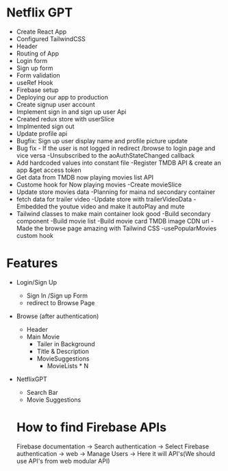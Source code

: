 # Netflix GPT

- Create React App
- Configured TailwindCSS
- Header
- Routing of App
- Login form
- Sign up form
- Form validation
- useRef Hook
- Firebase setup
- Deploying our app to production
- Create signup user account
- Implement sign in and sign up user Api
- Created redux store with userSlice
- Implmented sign out
- Update profile api
- Bugfix: Sign up user display name and profile picture update
- Bug fix - If the user is not logged in redirect /browse to login page and vice versa
  -Unsubscribed to the aoAuthStateChanged callback
- Add hardcoded values into constant file
  -Register TMDB API & create an app &get access token
- Get data from TMDB now playing movies list API
- Custome hook for Now playing movies
  -Create movieSlice
- Update store movies data
  -Planning for maina nd secondary container
- fetch data for trailer video
  -Update store with trailerVideoData
  -Embedded the youtue video and make it autoPlay and mute
- Tailwind classes to make main container look good
-Build secondary component
-Build movie list
-Build movie card
TMDB image CDN url
-Made the browse page amazing with Tailwind CSS
-usePopularMovies custom hook

# Features

- Login/Sign Up
  - Sign In /Sign up Form
  - redirect to Browse Page
- Browse (after authentication)
  - Header
  - Main Movie
    - Tailer in Background
    - Title & Description
    - MovieSuggestions
      - MovieLists \* N
- NetflixGPT

  - Search Bar
  - Movie Suggestions

  # How to find Firebase APIs

  Firebase documentation -> Search authentication -> Select Firebase authentication -> web -> Manage Users -> Here it will API's(We should use API's from web modular API)
